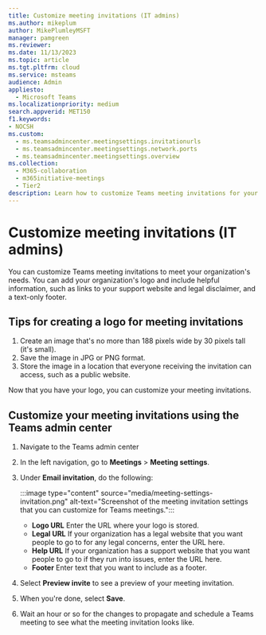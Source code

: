 ```yaml
---
title: Customize meeting invitations (IT admins)
ms.author: mikeplum
author: MikePlumleyMSFT
manager: pamgreen
ms.reviewer: 
ms.date: 11/13/2023
ms.topic: article
ms.tgt.pltfrm: cloud
ms.service: msteams
audience: Admin
appliesto: 
  - Microsoft Teams
ms.localizationpriority: medium
search.appverid: MET150
f1.keywords:
- NOCSH
ms.custom: 
  - ms.teamsadmincenter.meetingsettings.invitationurls
  - ms.teamsadmincenter.meetingsettings.network.ports
  - ms.teamsadmincenter.meetingsettings.overview
ms.collection: 
  - M365-collaboration
  - m365initiative-meetings
  - Tier2
description: Learn how to customize Teams meeting invitations for your organization.
---
```


# Customize meeting invitations (IT admins)

You can customize Teams meeting invitations to meet your organization's needs. You can add your organization's logo and include helpful information, such as links to your support website and legal disclaimer, and a text-only footer.

## Tips for creating a logo for meeting invitations

1. Create an image that's no more than 188 pixels wide by 30 pixels tall (it's small).
2. Save the image in JPG or PNG format.
3. Store the image in a location that everyone receiving the invitation can access, such as a public website.

Now that you have your logo, you can customize your meeting invitations.

## Customize your meeting invitations using the Teams admin center

1. Navigate to the Teams admin center
2. In the left navigation, go to **Meetings** > **Meeting settings**.
3. Under **Email invitation**, do the following:

    :::image type="content" source="media/meeting-settings-invitation.png" alt-text="Screenshot of the meeting invitation settings that you can customize for Teams meetings.":::

    - **Logo URL** Enter the URL where your logo is stored.
    - **Legal URL** If your organization has a legal website that you want people to go to for any legal concerns, enter the URL here.
    - **Help URL** If your organization has a support website that you want people to go to if they run into issues, enter the URL here.
    - **Footer** Enter text that you want to include as a footer.
4. Select **Preview invite** to see a preview of your meeting invitation.
5. When you're done, select **Save**.
6. Wait an hour or so for the changes to propagate and schedule a Teams meeting to see what the meeting invitation looks like.  
